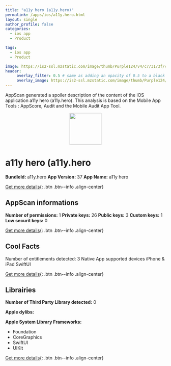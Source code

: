 ```yaml
---
title: "a11y hero (a11y.hero)"
permalink: /apps/ios/a11y.hero.html
layout: single
author_profile: false
categories: 
  - ios app 
  - Product 

tags: 
  - ios app 
  - Product 

image: https://is2-ssl.mzstatic.com/image/thumb/Purple124/v4/c7/31/3f/c7313f99-edaa-8218-6d36-7420e4717cec/AppIcon-1x_U007emarketing-0-7-0-85-220.png/512x512bb.jpg
header: 
     overlay_filter: 0.5 # same as adding an opacity of 0.5 to a black background
     overlay_image: https://is2-ssl.mzstatic.com/image/thumb/Purple124/v4/c7/31/3f/c7313f99-edaa-8218-6d36-7420e4717cec/AppIcon-1x_U007emarketing-0-7-0-85-220.png/512x512bb.jpg
---
```

AppScan generated a spoiler description of the content of the iOS application a11y hero (a11y.hero). This analysis is based on the Mobile App Tools : AppScore, Audit and the Mobile Audit App Tool.

  
  
<div style="text-align: center;"><img src="https://is2-ssl.mzstatic.com/image/thumb/Purple124/v4/c7/31/3f/c7313f99-edaa-8218-6d36-7420e4717cec/AppIcon-1x_U007emarketing-0-7-0-85-220.png/512x512bb.jpg" width="100" height="100"></div>  
  
# a11y hero (a11y.hero

**BundleId:** a11y.hero
**App Version:** 37
**App Name:** a11y hero


[Get more details](/pricing.html){: .btn .btn--info .align-center}  
  
## AppScan informations 

**Number of permissions:** 1
**Private keys:** 26
**Public keys:** 3
**Custom keys:** 1
**Low securit keys:** 0
  
[Get more details](/pricing.html){: .btn .btn--info .align-center}

## Cool Facts

Number of entitlements detected: 3
Native App
supported devices iPhone & iPad
SwiftUI
  
[Get more details](/pricing.html){: .btn .btn--info .align-center}

## Librairies 
**Number of Third Party Library detected:** 0

**Apple dylibs:**


**Apple System Library Frameworks:**
- Foundation
- CoreGraphics
- SwiftUI
- UIKit


  
[Get more details](/pricing.html){: .btn .btn--info .align-center}

